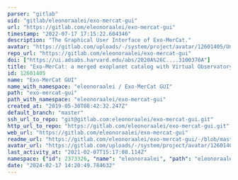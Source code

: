 ```yaml
---
parser: "gitlab"
uid: "gitlab/eleonoraalei/exo-mercat-gui"
url: "https://gitlab.com/eleonoraalei/exo-mercat-gui"
timestamp: "2022-07-17 17:15:22.604346"
description: "The Graphical User Interface of Exo-MerCat."
avatar: "https://gitlab.com/uploads/-/system/project/avatar/12601405/Untitled-1.png"
repo_url: "https://gitlab.com/eleonoraalei/exo-mercat-gui"
doi: ["https://ui.adsabs.harvard.edu/abs/2020A%26C....3100370A"]
title: "Exo-MerCat: a merged exoplanet catalog with Virtual Observatory connection"
id: 12601405
name: "Exo-MerCat GUI"
name_with_namespace: "eleonoraalei / Exo-MerCat GUI"
path: "exo-mercat-gui"
path_with_namespace: "eleonoraalei/exo-mercat-gui"
created_at: "2019-05-30T08:42:32.247Z"
default_branch: "master"
ssh_url_to_repo: "git@gitlab.com:eleonoraalei/exo-mercat-gui.git"
http_url_to_repo: "https://gitlab.com/eleonoraalei/exo-mercat-gui.git"
web_url: "https://gitlab.com/eleonoraalei/exo-mercat-gui"
readme_url: "https://gitlab.com/eleonoraalei/exo-mercat-gui/-/blob/master/README.md"
avatar_url: "https://gitlab.com/uploads/-/system/project/avatar/12601405/Untitled-1.png"
last_activity_at: "2021-02-07T15:17:08.114Z"
namespace: {"id": 2373326, "name": "eleonoraalei", "path": "eleonoraalei", "kind": "user", "full_path": "eleonoraalei", "parent_id": null, "avatar_url": "https://secure.gravatar.com/avatar/bbe59c0a35ffa2667137786a7bb79e60?s=80&d=identicon", "web_url": "https://gitlab.com/eleonoraalei"}
date: "2024-02-17 14:20:49.784632"
---
```

